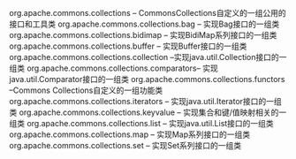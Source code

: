 org.apache.commons.collections – CommonsCollections自定义的一组公用的接口和工具类
org.apache.commons.collections.bag – 实现Bag接口的一组类
org.apache.commons.collections.bidimap – 实现BidiMap系列接口的一组类
org.apache.commons.collections.buffer – 实现Buffer接口的一组类
org.apache.commons.collections.collection –实现java.util.Collection接口的一组类
org.apache.commons.collections.comparators– 实现java.util.Comparator接口的一组类
org.apache.commons.collections.functors –Commons Collections自定义的一组功能类
org.apache.commons.collections.iterators – 实现java.util.Iterator接口的一组类
org.apache.commons.collections.keyvalue – 实现集合和键/值映射相关的一组类
org.apache.commons.collections.list – 实现java.util.List接口的一组类
org.apache.commons.collections.map – 实现Map系列接口的一组类
org.apache.commons.collections.set – 实现Set系列接口的一组类